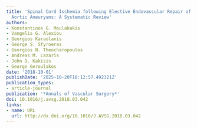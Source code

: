 ```yaml
---
title: 'Spinal Cord Ischemia following Elective Endovascular Repair of Infrarenal
  Aortic Aneurysms: A Systematic Review'
authors:
- Konstantinos G. Moulakakis
- Vangelis G. Alexiou
- Georgios Karaolanis
- George S. Sfyroeras
- Georgios N. Theocharopoulos
- Andreas M. Lazaris
- John D. Kakisis
- George Geroulakos
date: '2018-10-01'
publishDate: '2025-10-20T18:12:57.492321Z'
publication_types:
- article-journal
publication: '*Annals of Vascular Surgery*'
doi: 10.1016/j.avsg.2018.03.042
links:
- name: URL
  url: http://dx.doi.org/10.1016/J.AVSG.2018.03.042
---
```

